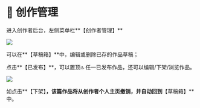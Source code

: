 # 📑 创作管理

进入创作者后台，左侧菜单栏**【创作者管理】**

![](broken-reference)

可以在**【草稿箱】**中，编辑或删除已存的作品草稿；

点击**【已发布】**，可以置顶🔝 任一已发布作品，还可以编辑/下架/浏览作品。

![](broken-reference)

如点击**【下架】**，该篇作品将从创作者个人主页撤销，并自动回到**【草稿箱】**中。
